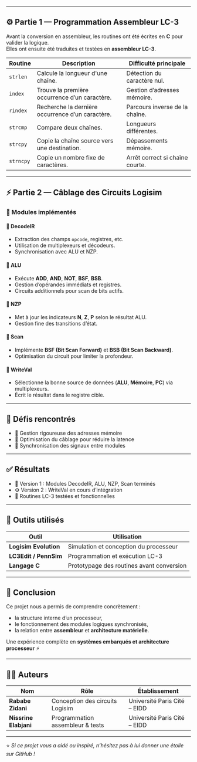 
---

## ⚙️ Partie 1 — Programmation Assembleur LC-3

Avant la conversion en assembleur, les routines ont été écrites en **C** pour valider la logique.  
Elles ont ensuite été traduites et testées en **assembleur LC-3**.

| Routine | Description | Difficulté principale |
|----------|--------------|------------------------|
| `strlen` | Calcule la longueur d'une chaîne. | Détection du caractère nul. |
| `index` | Trouve la première occurrence d’un caractère. | Gestion d’adresses mémoire. |
| `rindex` | Recherche la dernière occurrence d’un caractère. | Parcours inverse de la chaîne. |
| `strcmp` | Compare deux chaînes. | Longueurs différentes. |
| `strcpy` | Copie la chaîne source vers une destination. | Dépassements mémoire. |
| `strncpy` | Copie un nombre fixe de caractères. | Arrêt correct si chaîne courte. |

---

## ⚡ Partie 2 — Câblage des Circuits Logisim

### 🧠 Modules implémentés

#### 🔹 DecodeIR
- Extraction des champs `opcode`, registres, etc.  
- Utilisation de multiplexeurs et décodeurs.  
- Synchronisation avec ALU et NZP.

#### 🔹 ALU
- Exécute **ADD**, **AND**, **NOT**, **BSF**, **BSB**.  
- Gestion d’opérandes immédiats et registres.  
- Circuits additionnels pour scan de bits actifs.

#### 🔹 NZP
- Met à jour les indicateurs **N**, **Z**, **P** selon le résultat ALU.  
- Gestion fine des transitions d’état.

#### 🔹 Scan
- Implémente **BSF (Bit Scan Forward)** et **BSB (Bit Scan Backward)**.  
- Optimisation du circuit pour limiter la profondeur.

#### 🔹 WriteVal
- Sélectionne la bonne source de données (**ALU**, **Mémoire**, **PC**) via multiplexeurs.  
- Écrit le résultat dans le registre cible.

---

## 🚧 Défis rencontrés
- 🔸 Gestion rigoureuse des adresses mémoire  
- 🔸 Optimisation du câblage pour réduire la latence  
- 🔸 Synchronisation des signaux entre modules  

---

## ✅ Résultats
- 🧩 Version 1 : Modules DecodeIR, ALU, NZP, Scan terminés  
- ⚙️ Version 2 : WriteVal en cours d’intégration  
- 💾 Routines LC-3 testées et fonctionnelles  

---

## 🧰 Outils utilisés
| Outil | Utilisation |
|--------|--------------|
| **Logisim Evolution** | Simulation et conception du processeur |
| **LC3Edit / PennSim** | Programmation et exécution LC-3 |
| **Langage C** | Prototypage des routines avant conversion |

---

## 📘 Conclusion

Ce projet nous a permis de comprendre concrètement :
- la structure interne d’un processeur,
- le fonctionnement des modules logiques synchronisés,
- la relation entre **assembleur** et **architecture matérielle**.

Une expérience complète en **systèmes embarqués et architecture processeur** ⚡

---

## 👩‍💻 Auteurs

| Nom | Rôle | Établissement |
|------|------|----------------|
| **Rababe Zidani** | Conception des circuits Logisim | Université Paris Cité – EIDD |
| **Nissrine Elabjani** | Programmation assembleur & tests | Université Paris Cité – EIDD |

---

⭐️ *Si ce projet vous a aidé ou inspiré, n’hésitez pas à lui donner une étoile sur GitHub !*
